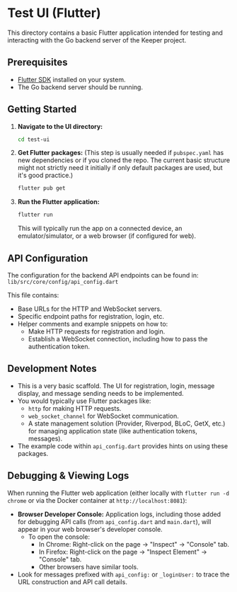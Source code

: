 # Test UI (Flutter)

This directory contains a basic Flutter application intended for testing and interacting with the Go backend server of the Keeper project.

## Prerequisites

-   [Flutter SDK](https://flutter.dev/docs/get-started/install) installed on your system.
-   The Go backend server should be running.

## Getting Started

1.  **Navigate to the UI directory:**
    ```bash
    cd test-ui
    ```

2.  **Get Flutter packages:**
    (This step is usually needed if `pubspec.yaml` has new dependencies or if you cloned the repo. The current basic structure might not strictly need it initially if only default packages are used, but it's good practice.)
    ```bash
    flutter pub get
    ```

3.  **Run the Flutter application:**
    ```bash
    flutter run
    ```
    This will typically run the app on a connected device, an emulator/simulator, or a web browser (if configured for web).

## API Configuration

The configuration for the backend API endpoints can be found in:
`lib/src/core/config/api_config.dart`

This file contains:
-   Base URLs for the HTTP and WebSocket servers.
-   Specific endpoint paths for registration, login, etc.
-   Helper comments and example snippets on how to:
    -   Make HTTP requests for registration and login.
    -   Establish a WebSocket connection, including how to pass the authentication token.

## Development Notes

-   This is a very basic scaffold. The UI for registration, login, message display, and message sending needs to be implemented.
-   You would typically use Flutter packages like:
    -   `http` for making HTTP requests.
    -   `web_socket_channel` for WebSocket communication.
    -   A state management solution (Provider, Riverpod, BLoC, GetX, etc.) for managing application state (like authentication tokens, messages).
-   The example code within `api_config.dart` provides hints on using these packages.

## Debugging & Viewing Logs

When running the Flutter web application (either locally with `flutter run -d chrome` or via the Docker container at `http://localhost:8081`):

-   **Browser Developer Console:** Application logs, including those added for debugging API calls (from `api_config.dart` and `main.dart`), will appear in your web browser's developer console.
    -   To open the console:
        -   In Chrome: Right-click on the page -> "Inspect" -> "Console" tab.
        -   In Firefox: Right-click on the page -> "Inspect Element" -> "Console" tab.
        -   Other browsers have similar tools.
-   Look for messages prefixed with `api_config:` or `_loginUser:` to trace the URL construction and API call details.

